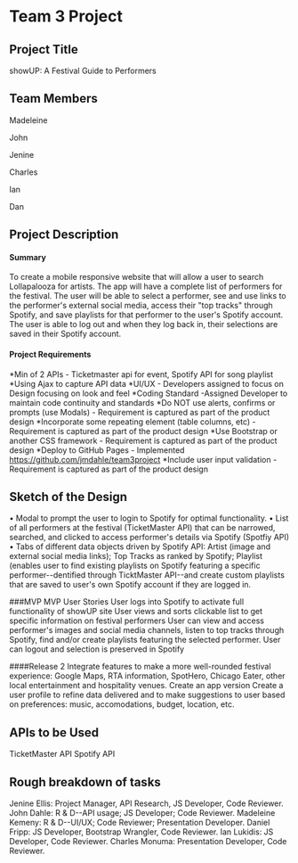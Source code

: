 # Team 3 Project

## Project Title
showUP: A Festival Guide to Performers

## Team Members


Madeleine

John

Jenine 

Charles

Ian 

Dan


## Project Description


#### Summary
To create a mobile responsive website that will allow a user to search Lollapalooza for artists. The app will have a complete list of performers for the festival. The user will be able to select a performer, see and use links to the performer's external social media, access their "top tracks" through Spotify, and save playlists for that performer to the user's Spotify account. The user is able to log out and when they log back in, their selections are saved in their Spotify account.


#### Project Requirements
*Min of 2 APIs - Ticketmaster api for event, Spotify API for song playlist
*Using Ajax to capture API data
*UI/UX - Developers assigned to focus on Design focusing on look and feel
*Coding Standard -Assigned Developer to maintain code continuity and standards
*Do NOT use alerts, confirms or prompts (use Modals) - Requirement is captured as part of the product design
*Incorporate some repeating element (table columns, etc) - Requirement is captured as part of the product design
*Use Bootstrap or another CSS framework - Requirement is captured as part of the product design
*Deploy to GitHub Pages - Implemented https://github.com/jmdahle/team3project
*Include user input validation - Requirement is captured as part of the product design


## Sketch of the Design
• Modal to prompt the user to login to Spotify for optimal functionality.
• List of all performers at the festival (TicketMaster API) that can be narrowed, searched, and clicked to access performer's details via Spotify (Spotfiy API)
• Tabs of different data objects driven by Spotify API: Artist (image and external social media links); Top Tracks as ranked by Spotify; Playlist (enables user to find existing playlists on Spotify featuring a specific performer--dentified through TicktMaster API--and create custom playlists that are saved to user's own Spotify account if they are logged in.


###MVP
MVP User Stories
  User logs into Spotify to activate full functionality of showUP site
  User views and sorts clickable list to get specific information on festival performers
  User can view and access performer's images and social media channels, listen to top tracks through Spotify, find and/or create playlists featuring the selected performer.
  User can logout and selection is preserved in Spotify

####Release 2
  Integrate features to make a more well-rounded festival experience: Google Maps, RTA information, SpotHero, Chicago Eater, other local entertainment and hospitality venues.
  Create an app version
  Create a user profile to refine data delivered and to make suggestions to user based on preferences: music, accomodations, budget, location, etc.
  
## APIs to be Used
TicketMaster API
Spotify API

## Rough breakdown of tasks
Jenine Ellis: Project Manager, API Research, JS Developer, Code Reviewer.
John Dahle: R & D--API usage; JS Developer; Code Reviewer.
Madeleine Kemeny: R & D--UI/UX; Code Reviewer; Presentation Developer.
Daniel Fripp: JS Developer, Bootstrap Wrangler, Code Reviewer.
Ian Lukidis: JS Developer, Code Reviewer.
Charles Monuma: Presentation Developer, Code Reviewer.


